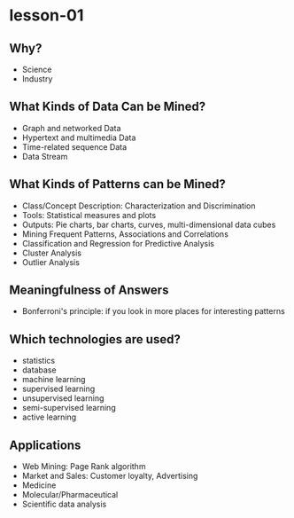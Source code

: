 # lesson-01

## Why?
 - Science
 - Industry

## What Kinds of Data Can be Mined?
 - Graph and networked Data
 - Hypertext and multimedia Data
 - Time-related sequence Data
 - Data Stream

## What Kinds of Patterns can be Mined?
 - Class/Concept Description: Characterization and Discrimination
  - Tools: Statistical measures and plots
  - Outputs: Pie charts, bar charts, curves, multi-dimensional data cubes
 - Mining Frequent Patterns, Associations and Correlations
 - Classification and Regression for Predictive Analysis
 - Cluster Analysis
 - Outlier Analysis

## Meaningfulness of Answers
 - Bonferroni's principle: if you look in more places for interesting patterns

## Which technologies are used?
 - statistics
 - database
 - machine learning
  - supervised learning
  - unsupervised learning
  - semi-supervised learning
  - active learning

## Applications
 - Web Mining: Page Rank algorithm
 - Market and Sales: Customer loyalty, Advertising
 - Medicine
 - Molecular/Pharmaceutical
 - Scientific data analysis
